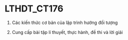 # LTHDT_CT176

1. Các kiến thức cơ bản của lập trình hướng đối tượng

2. Cung cấp bài tập lí thuyết, thực hành, đề thi và lời giải
